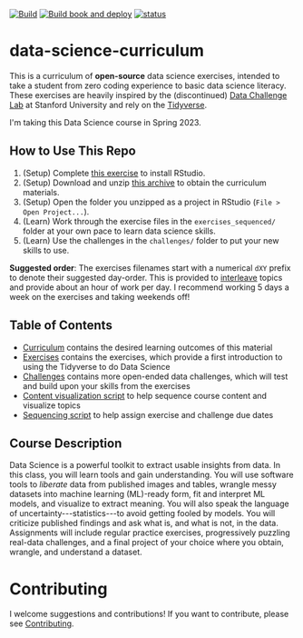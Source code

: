 [![Build](https://github.com/zdelrosario/data-science-curriculum/actions/workflows/build.yml/badge.svg)](https://github.com/zdelrosario/data-science-curriculum/actions/workflows/build.yml) [![Build book and deploy](https://github.com/zdelrosario/data-science-curriculum/actions/workflows/book.yml/badge.svg)](https://github.com/zdelrosario/data-science-curriculum/actions/workflows/book.yml) [![status](https://jose.theoj.org/papers/f610a5debae8f7f9f08edd1e2abda774/status.svg)](https://jose.theoj.org/papers/f610a5debae8f7f9f08edd1e2abda774)

# data-science-curriculum

This is a curriculum of **open-source** data science exercises, intended to take a student from zero coding experience to basic data science literacy. These exercises are heavily inspired by the (discontinued) [Data Challenge Lab](https://dcl-docs.stanford.edu/home/) at Stanford University and rely on the [Tidyverse](https://www.tidyverse.org/).

I'm taking this Data Science course in Spring 2023.

## How to Use This Repo

1. (Setup) Complete [this exercise](https://zdelrosario.github.io/data-science-curriculum/setup-rstudio.html) to install RStudio.
2. (Setup) Download and unzip [this archive](https://github.com/zdelrosario/data-science-curriculum/archive/refs/heads/build.zip) to obtain the curriculum materials.
3. (Setup) Open the folder you unzipped as a project in RStudio (`File > Open Project...`).
4. (Learn) Work through the exercise files in the `exercises_sequenced/` folder at your own pace to learn data science skills.
5. (Learn) Use the challenges in the `challenges/` folder to put your new skills to use.

**Suggested order**: The exercises filenames start with a numerical `dXY` prefix to denote
their suggested day-order. This is provided to
[interleave](https://academicaffairs.arizona.edu/l2l-strategy-interleaving)
topics and provide about an hour of work per day. I recommend working 5 days a
week on the exercises and taking weekends off!

## Table of Contents

- [Curriculum](https://github.com/zdelrosario/data-science-curriculum/blob/master/curriculum.md) contains the desired learning outcomes of this material
- [Exercises](https://github.com/zdelrosario/data-science-curriculum/tree/master/exercises) contains the exercises, which provide a first introduction to using the Tidyverse to do Data Science
- [Challenges](https://github.com/zdelrosario/data-science-curriculum/tree/master/challenges) contains more open-ended data challenges, which will test and build upon your skills from the exercises
- [Content visualization script](https://github.com/zdelrosario/data-science-curriculum/blob/master/scripts/vis-metadata.Rmd) to help sequence course content and visualize topics
- [Sequencing script](https://github.com/zdelrosario/data-science-curriculum/blob/master/scripts/make-schedule.Rmd) to help assign exercise and challenge due dates

## Course Description

Data Science is a powerful toolkit to extract usable insights from data. In this class, you will learn tools and gain understanding. You will use software tools to *liberate* data from published images and tables, wrangle messy datasets into machine learning (ML)-ready form, fit and interpret ML models, and visualize to extract meaning. You will also speak the language of uncertainty---statistics---to avoid getting fooled by models. You will criticize published findings and ask what is, and what is not, in the data. Assignments will include regular practice exercises, progressively puzzling real-data challenges, and a final project of your choice where you obtain, wrangle, and understand a dataset.

# Contributing
I welcome suggestions and contributions! If you want to contribute, please see
[Contributing](https://github.com/zdelrosario/data-science-curriculum/blob/master/contributing.md).
